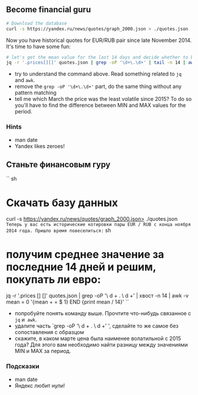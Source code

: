 ## Become financial guru
```sh
# Download the database
curl -s https://yandex.ru/news/quotes/graph_2000.json > ./quotes.json
```
Now you have historical quotes for EUR/RUB pair since late November 2014. It's time to have some fun:
```sh
# let's get the mean value for the last 14 days and decide whether to buy Euros:
jq -r '.prices[][]' quotes.json | grep -oP '\d+\.\d+' | tail -n 14 | awk -v mean=0 '{mean+=$1} END {print mean/14}'
```
* try to understand the command above. Read something related to `jq` and `awk`.
* remove the `grep -oP '\d+\.\d+'` part, do the same thing without any pattern matching
* tell me which March the price was the least volatile since 2015? To do so you'll have to find the difference between MIN and MAX values for the period.

### Hints
* man date
* Yandex likes zeroes!

## Станьте финансовым гуру
`` sh
# Скачать базу данных
curl -s https://yandex.ru/news/quotes/graph_2000.json> ./quotes.json
``
Теперь у вас есть исторические котировки пары EUR / RUB с конца ноября 2014 года. Пришло время повеселиться:
`` sh
# получим среднее значение за последние 14 дней и решим, покупать ли евро:
jq -r '.prices [] []' quotes.json | grep -oP '\ d + \. \ d +' | хвост -n 14 | awk -v mean = 0 '{mean + = $ 1} END {print mean / 14}'
``
* попробуйте понять команду выше. Прочтите что-нибудь связанное с `jq` и` awk`.
* удалите часть `grep -oP '\ d + \. \ d +' ', сделайте то же самое без сопоставления с образцом
* скажите, в каком марте цена была наименее волатильной с 2015 года? Для этого вам необходимо найти разницу между значениями MIN и MAX за период.

### Подсказки
* man date
* Яндекс любит нули!


